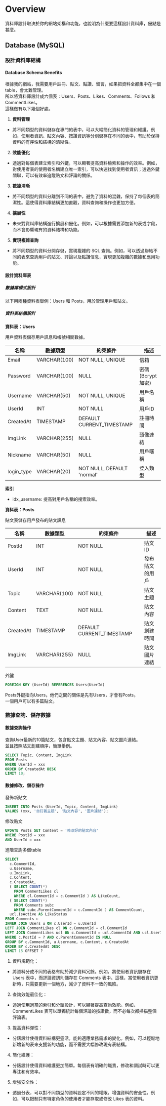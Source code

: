 # Overview

資料庫設計取決於你的網站架構和功能，也說明為什麼要這樣設計資料庫，優點是甚麼。

## Database (MySQL)

### 設計資料庫結構

#### Database Schema Benefits
根據我的網站，我需要用戶註冊、貼文、點讚、留言，如果把資料全都集中在一個table，會太難管理。  
所以將資料庫設計成六個表：Users、Posts、Likes、Comments、Follows 和 CommentLikes。  
這樣做有以下幾個好處。

1. **資料管理**
 - 將不同類型的資料儲存在專門的表中，可以大幅簡化資料的管理和維護。例如，使用者資訊、貼文內容、按讚資訊等分別儲存在不同的表中，有助於保持資料的有序性和結構的清晰性。

2. **效能優化**
 - 透過對每個表建立索引和外鍵，可以顯著提高資料檢索和操作的效率。例如，對使用者表的使用者名稱建立唯一索引，可以快速找到使用者資訊；透過外鍵關聯，可以有效率追蹤貼文和評論的關係。

3. **數據清晰**
 - 將不同類型的資料分離到不同的表中，避免了資料的混雜，保持了每個表的簡潔性。這使得資料庫結構更加直觀，資料查詢和操作也更加方便。

4. **擴展性**
 - 未來對資料庫結構進行擴展和優化。例如，可以根據需要添加新的表或字段，而不會影響現有的資料結構和功能。

5. **實現複雜查詢**
 - 將不同類型的資料分開存儲，實現複雜的 SQL 查詢。例如，可以透過聯結不同的表來查詢用戶的貼文、評論以及點讚信息，實現更加複雜的數據和應用功能。

#### 設計資料庫表

##### 數據庫模式設計

以下用兩種資料表舉例：Users 和 Posts，用於管理用戶和貼文。

##### 資料表結構設計

**資料表：Users**

用戶資料表儲存用戶訊息和帳號相關數據。

| 名稱	        | 數據類型	   | 約束條件		         | 描述					|
| ------------- | ------------ | ------------------- | -------------------	|
| Email         | VARCHAR(100) | NOT NULL, UNIQUE    | 信箱					|
| Password      | VARCHAR(100) | NULL                | 密碼(Bcrypt加密)		|
| Username      | VARCHAR(50)  | NOT NULL, UNIQUE    | 用戶名稱				|
| UserId        | INT          | NOT NULL			 | 用戶ID				|
| CreatedAt     | TIMESTAMP    | DEFAULT CURRENT_TIMESTAMP | 註冊時間			|
| ImgLink       | VARCHAR(255) | NULL                | 頭像連結				|
| Nickname      | VARCHAR(50)  | NULL                | 用戶暱稱				|
| login_type    | VARCHAR(20)  | NOT NULL, DEFAULT 'normal' | 登入類型		|

**索引**

- idx_username: 提高對用戶名稱的搜索效率。  


**資料表：Posts**

貼文表儲存用戶發布的貼文訊息

| 名稱	        | 數據類型	   | 約束條件		         | 描述					|
| ------------- | ------------ | ------------------- | -------------------	|
|PostId			| INT		   | NOT NULL			 | 貼文ID				|
|UserId			| INT		   | NOT NULL			 | 發布貼文的用戶			|
|Topic			| VARCHAR(100) | NOT NULL			 | 貼文主題				|
|Content		| TEXT  	   | NOT NULL			 | 貼文內容				|
|CreatedAt		| TIMESTAMP	   | DEFAULT CURRENT_TIMESTAMP | 貼文創建時間		|
|ImgLink		| VARCHAR(255) | NULL				 | 貼文圖片連結			|

外鍵
```sql
FOREIGN KEY (UserId) REFERENCES Users(UserId)
```
Posts外鍵指向Users，他們之間的關係是先有Users，才會有Posts。  
一個用戶可以有多篇貼文。


### 數據查詢、儲存數據

#### 數據查詢操作

查詢User最新的10篇貼文，包含貼文主題、貼文內容、貼文圖片連結。  
並且按照貼文創建順序，簡單舉例。

```sql
SELECT Topic, Content, ImgLink
FROM Posts
WHERE UserId = xxx
ORDER BY CreatedAt DESC
LIMIT 10;
```

#### 數據修改、儲存操作

發佈新貼文
```sql
INSERT INTO Posts (UserId, Topic, Content, ImgLink) 
VALUES (xxx, '自訂義主題', '貼文內容', '圖片連結');
```

修改貼文
```sql
UPDATE Posts SET Content = '修改好的貼文內容' 
WHERE PostId = xxx 
AND UserId = xxx
```

進階查詢多個table
```sql
SELECT 
  c.CommentId,
  u.Username,
  u.ImgLink,
  c.Content,
  c.CreatedAt,
  ( SELECT COUNT(*)
    FROM CommentLikes cl
    WHERE cl.CommentId = c.CommentId ) AS LikeCount,
  ( SELECT COUNT(*)
    FROM Comments subc
    WHERE subc.ParentCommentId = c.CommentId ) AS CommentCount,
  ucl.IsActive AS LikeStatus
FROM Comments c
INNER JOIN Users u ON c.UserId = u.UserId
LEFT JOIN CommentLikes cl ON c.CommentId = cl.CommentId
LEFT JOIN CommentLikes ucl ON c.CommentId = ucl.CommentId AND ucl.UserId = ?
WHERE c.PostId = ? AND c.ParentCommentId IS NULL
GROUP BY c.CommentId, u.Username, c.Content, c.CreatedAt
ORDER BY c.CreatedAt DESC
LIMIT 15 OFFSET ?
```

1. 資料規範化：
 - 將資料分成不同的表格有助於減少資料冗餘。例如，將使用者資訊儲存在 Users 表中，而評論資訊則儲存在 Comments 表中。這樣，當使用者資訊更新時，只需要更新一個地方，減少了資料不一致的風險。
2. 查詢效能最佳化：
 - 透過使用適當的索引和分錶設計，可以顯著提高查詢效能。例如，CommentLikes 表可以單獨統計每個評論的按讚數，而不必每次都掃描整個評論表。
3. 提高資料彈性：
 - 分錶設計使得資料結構更靈活，能夠適應業務需求的變化。例如，可以輕鬆地新增新的表來支援新的功能，而不需要大幅修改現有表結構。
4. 簡化維護：
 - 分錶設計使得資料維護更加簡單。每個表有明確的職責，修改和調試時可以更專注和有效率。
5. 增強安全性：
 - 透過分表，可以對不同類型的資料設定不同的權限，增強資料的安全性。例如，可以限制只有特定角色的使用者才能存取或修改 Likes 表的資料。
